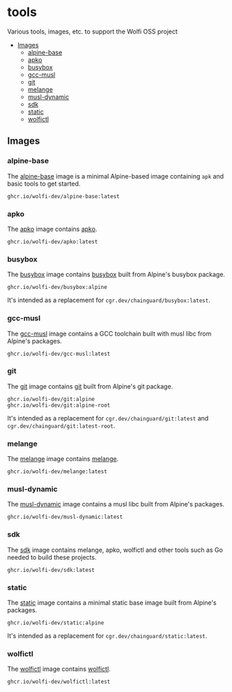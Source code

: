 # tools

Various tools, images, etc. to support the Wolfi OSS project

- [Images](#images)
  - [alpine-base](#alpine-base)
  - [apko](#apko)
  - [busybox](#busybox)
  - [gcc-musl](#gcc-musl)
  - [git](#git)
  - [melange](#melange)
  - [musl-dynamic](#musl-dynamic)
  - [sdk](#sdk)
  - [static](#static)
  - [wolfictl](#wolfictl)

## Images

### alpine-base

The [alpine-base](./images/alpine-base) image is a minimal Alpine-based image containing `apk` and basic tools to get started.

```
ghcr.io/wolfi-dev/alpine-base:latest
```

### apko

The [apko](./images/apko) image contains [apko](https://github.com/chainguard-dev/apko).

```
ghcr.io/wolfi-dev/apko:latest
```

### busybox

The [busybox](./images/busybox) image contains [busybox](https://busybox.net/) built from Alpine's busybox package.

```
ghcr.io/wolfi-dev/busybox:alpine
```

It's intended as a replacement for `cgr.dev/chainguard/busybox:latest`.

### gcc-musl

The [gcc-musl](./images/gcc-musl) image contains a GCC toolchain built with musl libc from Alpine's packages.

```
ghcr.io/wolfi-dev/gcc-musl:latest
```

### git

The [git](./images/git) image contains [git](https://git-scm.com/) built from Alpine's git package.

```
ghcr.io/wolfi-dev/git:alpine
ghcr.io/wolfi-dev/git:alpine-root
```

It's intended as a replacement for `cgr.dev/chainguard/git:latest` and `cgr.dev/chainguard/git:latest-root`.

### melange

The [melange](./images/melange) image contains
[melange](https://github.com/chainguard-dev/melange).

```
ghcr.io/wolfi-dev/melange:latest
```

### musl-dynamic

The [musl-dynamic](./images/musl-dynamic) image contains a musl libc built from Alpine's packages.

```
ghcr.io/wolfi-dev/musl-dynamic:latest
```

### sdk

The [sdk](./images/sdk) image contains melange, apko, wolfictl and other tools such as Go needed to build these projects.

```
ghcr.io/wolfi-dev/sdk:latest
```

### static

The [static](./images/static) image contains a minimal static base image built from Alpine's packages.

```
ghcr.io/wolfi-dev/static:alpine
```

It's intended as a replacement for `cgr.dev/chainguard/static:latest`.

### wolfictl

The [wolfictl](./images/wolfictl) image contains
[wolfictl](https://github.com/wolfi-dev/wolfictl).

```
ghcr.io/wolfi-dev/wolfictl:latest
```
